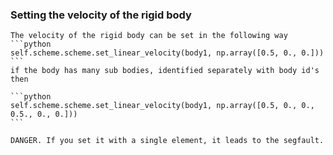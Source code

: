 ### Setting the velocity of the rigid body
	The velocity of the rigid body can be set in the following way
	```python
	self.scheme.scheme.set_linear_velocity(body1, np.array([0.5, 0., 0.]))
	```
	if the body has many sub bodies, identified separately with body id's then

	```python
	self.scheme.scheme.set_linear_velocity(body1, np.array([0.5, 0., 0., 0.5., 0., 0.]))
	```

	DANGER. If you set it with a single element, it leads to the segfault.
